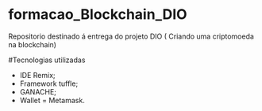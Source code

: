# formacao_Blockchain_DIO
Repositorio destinado á entrega do projeto DIO ( Criando uma criptomoeda na blockchain)

#Tecnologias utilizadas
- IDE Remix;
- Framework tuffle;
- GANACHE;
- Wallet = Metamask.
